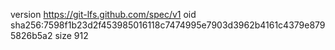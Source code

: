 version https://git-lfs.github.com/spec/v1
oid sha256:7598f1b23d2f453985016118c7474995e7903d3962b4161c4379e8795826b5a2
size 912
